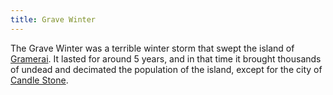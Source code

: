 ```yaml
---
title: Grave Winter
---
```


The Grave Winter was a terrible winter storm that swept the island of [Gramerai](Locations/Cloud%20Sea/Shards/Gramerai/Gramerai.md). It lasted for around 5 years, and in that time it brought thousands of undead and decimated the population of the island, except for the city of [Candle Stone](Locations/Cloud%20Sea/Shards/Gramerai/Candle%20Stone/Candle%20Stone.md).
